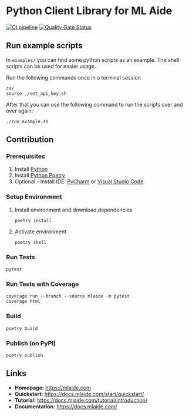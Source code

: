 # Python Client Library for ML Aide
[![CI pipeline](https://github.com/MLAide/python-client/actions/workflows/ci-pipeline.yml/badge.svg)](https://github.com/MLAide/python-client/actions/workflows/ci-pipeline.yml) [![Quality Gate Status](https://sonarcloud.io/api/project_badges/measure?project=MLAide_python-client&metric=alert_status)](https://sonarcloud.io/dashboard?id=MLAide_python-client)

## Run example scripts
In `examples/` you can find some python scripts as an example.
The shell scripts can be used for easier usage.

Run the following commands once in a terminal session
```shell script
cs/
source ./set_api_key.sh
```

After that you can use the following command to run the scripts
over and over again:
```shell script
./run_example.sh
```

## Contribution
### Prerequisites
1. Install [Python](https://www.python.org/)
2. Install [Python Poetry](https://python-poetry.org/docs/#installation)
3. Optional - Install IDE: [PyCharm](https://www.jetbrains.com/pycharm/) 
or [Visual Studio Code](https://code.visualstudio.com/)

### Setup Environment
1. Install environment and download dependencies
    ```shell
   poetry install
   ```
   
2. Activate environment
    ```shell
    poetry shell
    ```

### Run Tests
```
pytest
```

### Run Tests with Coverage
```
coverage run --branch --source mlaide -m pytest
coverage html
```

### Build
```
poetry build
```

### Publish (on PyPI)
```
poetry publish
```

## Links

- **Homepage:** https://mlaide.com
- **Quickstart:** https://docs.mlaide.com/start/quickstart/
- **Tutorial:** https://docs.mlaide.com/tutorial/introduction/
- **Documentation:** https://docs.mlaide.com/
